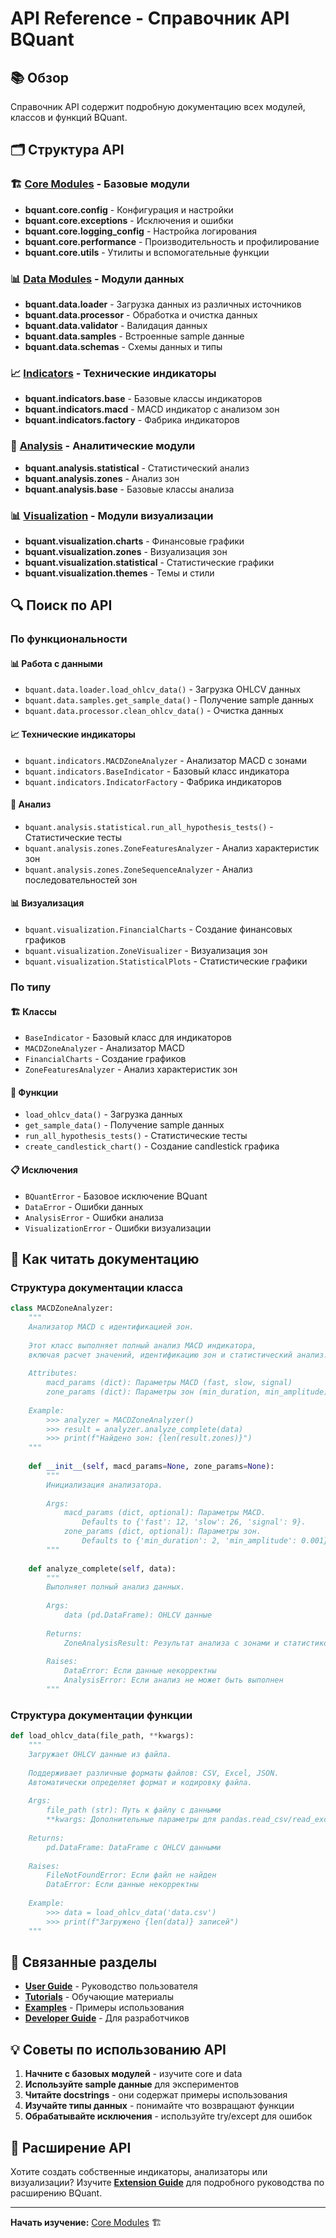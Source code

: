# API Reference - Справочник API BQuant

## 📚 Обзор

Справочник API содержит подробную документацию всех модулей, классов и функций BQuant.

## 🗂️ Структура API

### 🏗️ [Core Modules](core/README.md) - Базовые модули
- **bquant.core.config** - Конфигурация и настройки
- **bquant.core.exceptions** - Исключения и ошибки
- **bquant.core.logging_config** - Настройка логирования
- **bquant.core.performance** - Производительность и профилирование
- **bquant.core.utils** - Утилиты и вспомогательные функции

### 📊 [Data Modules](data/README.md) - Модули данных
- **bquant.data.loader** - Загрузка данных из различных источников
- **bquant.data.processor** - Обработка и очистка данных
- **bquant.data.validator** - Валидация данных
- **bquant.data.samples** - Встроенные sample данные
- **bquant.data.schemas** - Схемы данных и типы

### 📈 [Indicators](indicators/README.md) - Технические индикаторы
- **bquant.indicators.base** - Базовые классы индикаторов
- **bquant.indicators.macd** - MACD индикатор с анализом зон
- **bquant.indicators.factory** - Фабрика индикаторов

### 🔬 [Analysis](analysis/README.md) - Аналитические модули
- **bquant.analysis.statistical** - Статистический анализ
- **bquant.analysis.zones** - Анализ зон
- **bquant.analysis.base** - Базовые классы анализа

### 📊 [Visualization](visualization/README.md) - Модули визуализации
- **bquant.visualization.charts** - Финансовые графики
- **bquant.visualization.zones** - Визуализация зон
- **bquant.visualization.statistical** - Статистические графики
- **bquant.visualization.themes** - Темы и стили

## 🔍 Поиск по API

### По функциональности

#### 📊 Работа с данными
- `bquant.data.loader.load_ohlcv_data()` - Загрузка OHLCV данных
- `bquant.data.samples.get_sample_data()` - Получение sample данных
- `bquant.data.processor.clean_ohlcv_data()` - Очистка данных

#### 📈 Технические индикаторы
- `bquant.indicators.MACDZoneAnalyzer` - Анализатор MACD с зонами
- `bquant.indicators.BaseIndicator` - Базовый класс индикатора
- `bquant.indicators.IndicatorFactory` - Фабрика индикаторов

#### 🔬 Анализ
- `bquant.analysis.statistical.run_all_hypothesis_tests()` - Статистические тесты
- `bquant.analysis.zones.ZoneFeaturesAnalyzer` - Анализ характеристик зон
- `bquant.analysis.zones.ZoneSequenceAnalyzer` - Анализ последовательностей зон

#### 📊 Визуализация
- `bquant.visualization.FinancialCharts` - Создание финансовых графиков
- `bquant.visualization.ZoneVisualizer` - Визуализация зон
- `bquant.visualization.StatisticalPlots` - Статистические графики

### По типу

#### 🏗️ Классы
- `BaseIndicator` - Базовый класс для индикаторов
- `MACDZoneAnalyzer` - Анализатор MACD
- `FinancialCharts` - Создание графиков
- `ZoneFeaturesAnalyzer` - Анализ характеристик зон

#### 🔧 Функции
- `load_ohlcv_data()` - Загрузка данных
- `get_sample_data()` - Получение sample данных
- `run_all_hypothesis_tests()` - Статистические тесты
- `create_candlestick_chart()` - Создание candlestick графика

#### 📋 Исключения
- `BQuantError` - Базовое исключение BQuant
- `DataError` - Ошибки данных
- `AnalysisError` - Ошибки анализа
- `VisualizationError` - Ошибки визуализации

## 📖 Как читать документацию

### Структура документации класса

```python
class MACDZoneAnalyzer:
    """
    Анализатор MACD с идентификацией зон.
    
    Этот класс выполняет полный анализ MACD индикатора,
    включая расчет значений, идентификацию зон и статистический анализ.
    
    Attributes:
        macd_params (dict): Параметры MACD (fast, slow, signal)
        zone_params (dict): Параметры зон (min_duration, min_amplitude)
    
    Example:
        >>> analyzer = MACDZoneAnalyzer()
        >>> result = analyzer.analyze_complete(data)
        >>> print(f"Найдено зон: {len(result.zones)}")
    """
    
    def __init__(self, macd_params=None, zone_params=None):
        """
        Инициализация анализатора.
        
        Args:
            macd_params (dict, optional): Параметры MACD. 
                Defaults to {'fast': 12, 'slow': 26, 'signal': 9}.
            zone_params (dict, optional): Параметры зон.
                Defaults to {'min_duration': 2, 'min_amplitude': 0.001}.
        """
    
    def analyze_complete(self, data):
        """
        Выполняет полный анализ данных.
        
        Args:
            data (pd.DataFrame): OHLCV данные
            
        Returns:
            ZoneAnalysisResult: Результат анализа с зонами и статистикой
            
        Raises:
            DataError: Если данные некорректны
            AnalysisError: Если анализ не может быть выполнен
        """
```

### Структура документации функции

```python
def load_ohlcv_data(file_path, **kwargs):
    """
    Загружает OHLCV данные из файла.
    
    Поддерживает различные форматы файлов: CSV, Excel, JSON.
    Автоматически определяет формат и кодировку файла.
    
    Args:
        file_path (str): Путь к файлу с данными
        **kwargs: Дополнительные параметры для pandas.read_csv/read_excel
        
    Returns:
        pd.DataFrame: DataFrame с OHLCV данными
        
    Raises:
        FileNotFoundError: Если файл не найден
        DataError: Если данные некорректны
        
    Example:
        >>> data = load_ohlcv_data('data.csv')
        >>> print(f"Загружено {len(data)} записей")
    """
```

## 🔗 Связанные разделы

- **[User Guide](../user_guide/README.md)** - Руководство пользователя
- **[Tutorials](../tutorials/README.md)** - Обучающие материалы
- **[Examples](../examples/README.md)** - Примеры использования
- **[Developer Guide](../developer_guide/README.md)** - Для разработчиков

## 💡 Советы по использованию API

1. **Начните с базовых модулей** - изучите core и data
2. **Используйте sample данные** для экспериментов
3. **Читайте docstrings** - они содержат примеры использования
4. **Изучайте типы данных** - понимайте что возвращают функции
5. **Обрабатывайте исключения** - используйте try/except для ошибок

## 🚀 Расширение API

Хотите создать собственные индикаторы, анализаторы или визуализации? 
Изучите **[Extension Guide](extension_guide.md)** для подробного руководства по расширению BQuant.

---

**Начать изучение:** [Core Modules](core/) 🏗️
